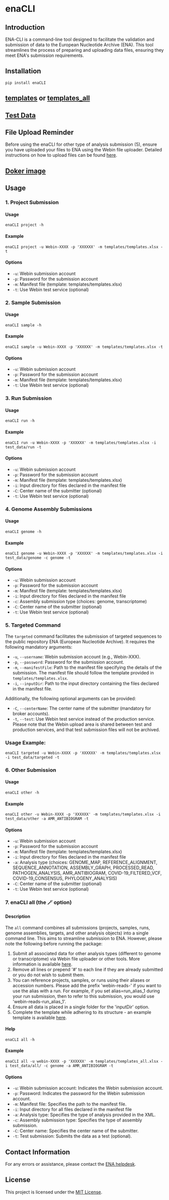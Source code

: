 # enaCLI

## Introduction
ENA-CLI is a command-line tool designed to facilitate the validation and submission of data to the European Nucleotide Archive (ENA). This tool streamlines the process of preparing and uploading data files, ensuring they meet ENA's submission requirements.

## Installation 
```
pip install enaCLI
```

## [templates](https://github.com/KhadimGueyeKGY/ena-CLI/blob/master/templates/templates.xlsx) or [templates_all](https://github.com/KhadimGueyeKGY/ena-CLI/blob/master/templates/templates_all.xlsx)

## [Test Data](https://github.com/KhadimGueyeKGY/ena-CLI/tree/master/test_data)

## File Upload Reminder
Before using the enaCLI for other type of analysis submission (5), ensure you have uploaded your files to ENA using the Webin file uploader. Detailed instructions on how to upload files can be found [here](https://ena-docs.readthedocs.io/en/latest/submit/fileprep/upload.html#uploading-files-to-ena).

## [Doker image](https://hub.docker.com/r/khadimgueyekgy1/ena-cli)

## Usage

### 1. Project Submission

#### Usage
```
enaCLI project -h
```

#### Example
```
enaCLI project -u Webin-XXXX -p 'XXXXXX' -m templates/templates.xlsx -t
```

#### Options
- `-u`: Webin submission account
- `-p`: Password for the submission account
- `-m`: Manifest file (template: templates/templates.xlsx)
- `-t`: Use Webin test service (optional)

### 2. Sample Submission

#### Usage
```
enaCLI sample -h
```

#### Example
```
enaCLI sample -u Webin-XXXX -p 'XXXXXX' -m templates/templates.xlsx -t
```

#### Options
- `-u`: Webin submission account
- `-p`: Password for the submission account
- `-m`: Manifest file (template: templates/templates.xlsx)
- `-t`: Use Webin test service (optional)

### 3. Run Submission

#### Usage
```
enaCLI run -h
```

#### Example
```
enaCLI run -u Webin-XXXX -p 'XXXXXX' -m templates/templates.xlsx -i test_data/run -t
```

#### Options
- `-u`: Webin submission account
- `-p`: Password for the submission account
- `-m`: Manifest file (template: templates/templates.xlsx)
- `-i`: Input directory for files declared in the manifest file
- `-C`: Center name of the submitter (optional)
- `-t`: Use Webin test service (optional)

### 4. Genome Assembly Submissions

#### Usage
```
enaCLI genome -h
```

#### Example
```
enaCLI genome -u Webin-XXXX -p 'XXXXXX' -m templates/templates.xlsx -i test_data/genome -c genome -t
```

#### Options
- `-u`: Webin submission account
- `-p`: Password for the submission account
- `-m`: Manifest file (template: templates/templates.xlsx)
- `-i`: Input directory for files declared in the manifest file
- `-c`: Assembly submission type (choices: genome, transcriptome)
- `-C`: Center name of the submitter (optional)
- `-t`: Use Webin test service (optional)

### 5. Targeted Command

The `targeted` command facilitates the submission of targeted sequences to the public repository ENA (European Nucleotide Archive). It requires the following mandatory arguments:

- `-u`, `--username`: Webin submission account (e.g., Webin-XXX).
- `-p`, `--password`: Password for the submission account.
- `-m`, `--manifestFile`: Path to the manifest file specifying the details of the submission. The manifest file should follow the template provided in `templates/templates.xlsx`.
- `-i`, `--inputDir`: Path to the input directory containing the files declared in the manifest file.

Additionally, the following optional arguments can be provided:
- `-C`, `--centerName`: The center name of the submitter (mandatory for broker accounts).
- `-t`, `--test`: Use Webin test service instead of the production service. Please note that the Webin upload area is shared between test and production services, and that test submission files will not be archived.

### Usage Example:

```
enaCLI targeted -u Webin-XXXX -p 'XXXXXX' -m templates/templates.xlsx -i test_data/targeted -t
```


### 6. Other Submission

#### Usage
```
enaCLI other -h
```

#### Example
```
enaCLI other -u Webin-XXXX -p 'XXXXXX' -m templates/templates.xlsx -i test_data/other -a AMR_ANTIBIOGRAM -t
```

#### Options
- `-u`: Webin submission account
- `-p`: Password for the submission account
- `-m`: Manifest file (template: templates/templates.xlsx)
- `-i`: Input directory for files declared in the manifest file
- `-a`: Analysis type (choices: GENOME_MAP, REFERENCE_ALIGNMENT, SEQUENCE_ANNOTATION, ASSEMBLY_GRAPH, PROCESSED_READ, PATHOGEN_ANALYSIS, AMR_ANTIBIOGRAM, COVID-19_FILTERED_VCF, COVID-19_CONSENSUS, PHYLOGENY_ANALYSIS)
- `-C`: Center name of the submitter (optional)
- `-t`: Use Webin test service (optional)

### 7. enaCLI all (the 🪄 option)  

#### Description
The `all` command combines all submissions (projects, samples, runs, genome assemblies, targets, and other analysis objects) into a single command line. This aims to streamline submission to ENA. However, please note the following before running the package:

1. Submit all associated data for other analysis types (different to genome or transcriptome) via Webin file uploader or other tools. More information is available [here](https://ena-docs.readthedocs.io/en/latest/submit/fileprep/upload.html#using-webin-file-uploader).
2. Remove all lines or prepend '#' to each line if they are already submitted or you do not wish to submit them.
3. You can reference projects, samples, or runs using their aliases or accession numbers. Please add the prefix 'webin-reads-' if you want to use the alias with a run. For example, if you set alias=run_alias_1 during your run submission, then to refer to this submission, you would use 'webin-reads-run_alias_1'.
4. Ensure all data is placed in a single folder for the 'inputDir' option.
5. Complete the template while adhering to its structure - an example template is available [here](https://github.com/KhadimGueyeKGY/ena-CLI/blob/master/templates/templates_all.xlsx).

#### Help
```
enaCLI all -h
```

#### Example
```
enaCLI all -u webin-XXXX -p 'XXXXXX' -m templates/templates_all.xlsx -i test_data/all/ -c genome -a AMR_ANTIBIOGRAM -t
```

#### Options 
- `-u`: Webin submission account: Indicates the Webin submission account.
- `-p`: Password: Indicates the password for the Webin submission account.
- `-m`: Manifest file: Specifies the path to the manifest file.
- `-i`: Input directory for all files declared in the manifest file
- `-a`: Analysis type: Specifies the type of analysis provided in the XML.
- `-c`: Assembly submission type: Specifies the type of assembly submission.
- `-C`: Center name: Specifies the center name of the submitter.
- `-t`: Test submission: Submits the data as a test (optional).


## Contact Information
For any errors or assistance, please contact the [ENA helpdesk](https://www.ebi.ac.uk/ena/browser/support).

## License

This project is licensed under the [MIT License](https://opensource.org/licenses/MIT).

